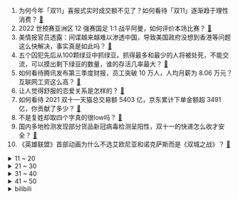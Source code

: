 1. 为何今年「双11」喜报式实时成交额不见了？如何看待「双11」逐渐趋于理性消费？ [:link:](https://www.zhihu.com/question/498180717)
2. 2022 世预赛亚洲区 12 强赛国足 1:1 战平阿曼，如何评价本场比赛？ [:link:](https://www.zhihu.com/question/498134886)
3. 美情报官员透露：间谍越来越难以渗透中国，导致美国政府没想到香港等问题这么快解决，事实真是如此吗？ [:link:](https://www.zhihu.com/question/498020400)
4. 五个囚犯先后从100颗绿豆中抓绿豆。抓得最多和最少的人将被处死，不能交流，可以摸出剩下绿豆的数量，谁的存活几率最大？ [:link:](https://www.zhihu.com/question/19912025)
5. 如何看待腾讯发布第三季度财报，员工突破 10 万人，人均月薪为 8.06 万元？互联网工资这么高？ [:link:](https://www.zhihu.com/question/497997372)
6. 让人觉得舒服的恋爱关系是怎样的？ [:link:](https://www.zhihu.com/question/35736355)
7. 如何看待 2021 双十一天猫总交易额 5403 亿，京东累计下单金额超 3491 亿，你贡献了多少？ [:link:](https://www.zhihu.com/question/498277167)
8. 不是复姓却取四个字真的很low吗？ [:link:](https://www.zhihu.com/question/397694416)
9. 国内多地检测发现部分货品新冠病毒检测呈阳性，双十一的快递怎么收才安全？ [:link:](https://www.zhihu.com/question/497870516)
10. 《英雄联盟》首部动画为什么不选艾欧尼亚和诺克萨斯而是《双城之战》？ [:link:](https://www.zhihu.com/question/497490135)
<details>
<summary>11 ~ 20</summary>

11. 为什么那么多人喜欢吃猪头肉？ [:link:](https://www.zhihu.com/question/497271153)
12. 医学生看《令人心动的 offer3》是什么感受？ [:link:](https://www.zhihu.com/question/497853164)
13. 中国人民解放军东部战区在台海方向进行联合战备警巡，如何看待此次军事活动？哪些信息值得关注？ [:link:](https://www.zhihu.com/question/497797857)
14. 《水浒传》里哪个细节让你觉得过于真实，甚至不寒而栗？ [:link:](https://www.zhihu.com/question/446929988)
15. 中美达成强化气候行动联合宣言，对全球气候有什么重要意义？将达成什么目标？ [:link:](https://www.zhihu.com/question/498068308)
16. 你听过导师最没水平的一句话是什么？ [:link:](https://www.zhihu.com/question/360354252)
17. 河北 2 岁男童把钥匙插进插座被电得大哭，怎样教育幼儿远离危险？家中可以做哪些防护措施？ [:link:](https://www.zhihu.com/question/496883844)
18. 家长要在孩子面前表露出「赚钱辛苦，我们家不富裕」这样的态度吗？ [:link:](https://www.zhihu.com/question/496854868)
19. 《模拟人生》里有什么让人细思极恐的地方？ [:link:](https://www.zhihu.com/question/264106033)
20. 辽宁环卫工人借铁锹给路人铲雪两分钟被主管辞退，官方称「环卫工留用，涉事队长辞退」，如何看待此处理结果？ [:link:](https://www.zhihu.com/question/497854630)
</details>
<details>
<summary>21 ~ 30</summary>

21. 那些远嫁的姑娘，后来怎么样了？ [:link:](https://www.zhihu.com/question/50719803)
22. 你心中 TOP1 的旅游胜地是哪里呢？为什么？ [:link:](https://www.zhihu.com/question/487690903)
23. 写网文想要提高写作水平看什么书？ [:link:](https://www.zhihu.com/question/317211806)
24. 你知道哪些京剧里面惊艳四座的戏词？ [:link:](https://www.zhihu.com/question/488377476)
25. 有一个已经知道没有结果，但是放不下的人，到底应该选择放弃还是继续爱？ [:link:](https://www.zhihu.com/question/497342935)
26. 照顾小婴儿需要注意哪些问题? [:link:](https://www.zhihu.com/question/485075108)
27. 如何评价美国 10 月 CPI 为 6.2%，创 31 年新高？ [:link:](https://www.zhihu.com/question/498042501)
28. 老辈人天天吃的猪油，但现在我们炒菜为何很少用了？ [:link:](https://www.zhihu.com/question/497597805)
29. 有哪些看着很爽的社交猖狂症文案？ [:link:](https://www.zhihu.com/question/491856787)
30. 台积电、三星等半导体企业向美国上交机密数据后，美商务部长称「他们自愿的」，美国的目的是什么？ [:link:](https://www.zhihu.com/question/498007910)
</details>
<details>
<summary>31 ~ 40</summary>

31. 如何看待李铁在 12 强赛国足对阵阿曼的比赛中的换人操作？是否直接影响了比赛结果？ [:link:](https://www.zhihu.com/question/498280112)
32. 《悬崖之上》代表中国内地角逐第 94 届奥斯卡最佳国际影片奖，如何评价这部电影？ [:link:](https://www.zhihu.com/question/497947325)
33. 为什么很少有健身博主推荐大体重人士去游泳，都是教一些不伤膝盖的动作。是因为游泳效果不好么？ [:link:](https://www.zhihu.com/question/492065125)
34. 我在人生低谷，有没有一句话能打动我？ [:link:](https://www.zhihu.com/question/352009780)
35. 美国军机再赴台湾，解放军东部战区表述发生变化，删除有关「演练」表述变为「联合战备警巡」，透露哪些信号？ [:link:](https://www.zhihu.com/question/498093954)
36. 如何看待茶颜悦色临时关闭 87 家店，公司回应我们还撑得住？发生了什么？ [:link:](https://www.zhihu.com/question/498081904)
37. NBA 21-22 赛季热火加时 117:120 湖人，威少 25+12+14，如何评价这场比赛？ [:link:](https://www.zhihu.com/question/498093091)
38. 台媒称：台空军在台湾岛北部空域三度驱离美国无人机，如何看待此事？ [:link:](https://www.zhihu.com/question/498023501)
39. 为什么感觉今年 EDG 夺冠庆祝的声量比当年 iG 首冠还要大？ [:link:](https://www.zhihu.com/question/497148092)
40. 如何看待李铁在国足战平阿曼赛后表示：「公平地讲，我们还没回过主场比赛，回主场或许不一样」？ [:link:](https://www.zhihu.com/question/498282559)
</details>
<details>
<summary>41 ~ 50</summary>

41. 9 月腾讯未成年人游戏流水和时长占比创历史新低，有哪些值得关注的信息？ [:link:](https://www.zhihu.com/question/497967756)
42. 国家医保谈判近日开始，120 万元一针抗癌神药进入谈判，能砍到什么价格？未来有可能普及吗？ [:link:](https://www.zhihu.com/question/497938222)
43. 如何看待上海一公司奖励了首个三胎员工 100 罐奶粉，负责人称「希望以此缓解职业女性的生育焦虑」？ [:link:](https://www.zhihu.com/question/498113446)
44. 一男子不愿离婚为防妻子改嫁「用陶瓷碗碎片割伤妻子脸部，获刑 6 个月」，还有哪些信息值得关注？ [:link:](https://www.zhihu.com/question/497632561)
45. 加拿大鹅口罩售价高达千元，这是「智商税」吗？它与普通口罩有何区别？ [:link:](https://www.zhihu.com/question/497908365)
46. 那些深受外国人追捧的国货品牌，哪个最让你意想不到？ [:link:](https://www.zhihu.com/question/497768191)
47. 高二了学习成绩很差，真的很迷茫，怎么办？ [:link:](https://www.zhihu.com/question/496546327)
48. 如何看待卢伟冰称「友商备货几十万准备冲榜，Play 大众智商」? [:link:](https://www.zhihu.com/question/497991173)
49. 博士三年级没有成果，开始很讨厌做实验和写文章，该不该退学，找工作？ [:link:](https://www.zhihu.com/question/497615855)
50. 男生希望收到什么电子产品做礼物？ [:link:](https://www.zhihu.com/question/59448723)
</details><details>
<summary>bilibili</summary>

1. 自制钢琴烤串车 [:link:](//www.bilibili.com/video/BV1334y1Z7kq)
2. 早知道消防队这么玩我就不来了 [:link:](//www.bilibili.com/video/BV1BL411379J)
3. 老末逆袭！许三多破记录！《士兵突击》P4 [:link:](//www.bilibili.com/video/BV1rQ4y1m7fY)
4. 上海最大帝王蟹！一蟹4吃，光吃蟹腿就能饱了！ [:link:](//www.bilibili.com/video/BV1FF411Y7yG)
5. B站的朋友们！这就是哥谭噩梦的老婆！你们要看的“哈莉奎茵”～哥谭噩梦的vlog [:link:](//www.bilibili.com/video/BV1oh411t7vy)
6. 【医学博士】为什么越睡越困？丨如何高效睡眠？ [:link:](//www.bilibili.com/video/BV14P4y1j7RL)
7. 【空耳】lemon竟然是一首中文歌？ [:link:](//www.bilibili.com/video/BV19F411a7yz)
8. 帅小伙自制学校门口炸串，一次吃爽，味道比学校门口卖的还好吃！ [:link:](//www.bilibili.com/video/BV1xP4y1j7xe)
9. 把剔掉154根骨刺的鱼肉，倒进不见一粒米的粥中… [:link:](//www.bilibili.com/video/BV1HF411Y7Ux)
10. 日语教程【0-N1】全套合集!目前最完成的日语教程~从五十音开始学！ [:link:](//www.bilibili.com/video/BV1v34y1Z7rQ)
<details>
<summary>11 ~ 20</summary>

11. 如何在没有人质的情况下拿到赎金？【硬核狠人15】 [:link:](//www.bilibili.com/video/BV1BL4y1q7NT)
12. 【赛事晚自习192】DK凭什么不ban皇子？EDG开团最猛一局复盘！EDG vs DK第一局细节复盘 [:link:](//www.bilibili.com/video/BV1QQ4y1S7eo)
13. 三国时期使用注射器画面曝光 [:link:](//www.bilibili.com/video/BV1XL4y1q7rZ)
14. 是有多绝望！才会毫不犹豫跳下去…… [:link:](//www.bilibili.com/video/BV1x34y1Z7vd)
15. 【iPhone慎入】12个冷门绝佳安卓App，你未必全知道！！！ [:link:](//www.bilibili.com/video/BV1g341187b2)
16. 周杰伦的声音为什么会变成现在这样？真的是因为奶茶吗？带你解析二十一年以来周董的声音变化史！ [:link:](//www.bilibili.com/video/BV1iL411u7RJ)
17. 我们真的把这个游戏做出来了 [:link:](//www.bilibili.com/video/BV1ab4y187Bp)
18. 白嫖香不香？150W跑分的电脑抽奖，还不快来，80万粉庆仅限B站 [:link:](//www.bilibili.com/video/BV1RQ4y1S7J4)
19. 民政局门口的滚动字幕，一字不漏看后泪目 [:link:](//www.bilibili.com/video/BV1mg411K7SD)
20. 《孤勇者》（《英雄联盟：双城之战》动画剧集中文主题曲） [:link:](//www.bilibili.com/video/BV1wr4y1y7nx)
</details>
<details>
<summary>21 ~ 30</summary>

21. 回顾自己最开始网购都买了一些啥，太羞耻了！ [:link:](//www.bilibili.com/video/BV1jU4y1M7VW)
22. 《 让 搁 这 飞 》 [:link:](//www.bilibili.com/video/BV12R4y1E7bE)
23. 全国哪个地方的辣椒最辣?  小伙一次性全买了.人生中第一次被辣哭！ [:link:](//www.bilibili.com/video/BV1xP4y1j7MA)
24. 靠谱盘点142：世界冠军！EDG击败DK荣获S11总冠军，Reddit网友：三个打一个被反杀，LCK就这？ [:link:](//www.bilibili.com/video/BV18F411Y7Hn)
25. 【时代少年团】《这福气给你要不要》之食材已就位 [:link:](//www.bilibili.com/video/BV1hT4y197pH)
26. 中国国家地理的淄博营地，秋天赏红叶的好地方 [:link:](//www.bilibili.com/video/BV11Q4y1m7oj)
27. 白天学校通知：恶劣天气尽量别出门我：哈，什么极端天气能打倒东北人晚上的我：（一边猴叫一边往回跑） [:link:](//www.bilibili.com/video/BV1JF411Y76b)
28. EDG夺冠 这个翻译小姐姐也火了 [:link:](//www.bilibili.com/video/BV1Qb4y187PX)
29. 雪夜里的喀秋莎 Катюша [:link:](//www.bilibili.com/video/BV1dq4y1r7QE)
30. 【零元购】50W粉送车大福利来了！！！！ [:link:](//www.bilibili.com/video/BV1y44y1e7kb)
</details>
<details>
<summary>31 ~ 40</summary>

31. 话不多说，直接看，新小子芦荟汁来了！ [:link:](//www.bilibili.com/video/BV1M34y1Z7wf)
32. 工作2年了才发现我员工信息栏的证件照是个猫头，大家以我为戒 [:link:](//www.bilibili.com/video/BV17b4y187Z1)
33. 【4K】老戴《侠盗猎车手：圣安地列斯 》《罪恶都市》【终极版】坑是肯定要开了，三合一更新 《GTA：SA》《GTA：VC》》 [:link:](//www.bilibili.com/video/BV1sT4y197Kt)
34. 《那个石家庄人》 [:link:](//www.bilibili.com/video/BV1jf4y1T72h)
35. 冬天来一整条大羊腿，搭配秘制料汁，味道那叫一个绝~丨蘸水羊肉 [:link:](//www.bilibili.com/video/BV11b4y187Kw)
36. 【白敬亭】好久不见：生日流水账（28） [:link:](//www.bilibili.com/video/BV1fr4y1C7N4)
37. 学完这几招，你可以打败詹姆斯！ [:link:](//www.bilibili.com/video/BV17b4y187Yc)
38. 操作逐渐偏离设计师的初衷 ，韩 服 王 者 就 这？#88 [:link:](//www.bilibili.com/video/BV14P4y1j7AJ)
39. 这只狗…让我开心了两天两夜 [:link:](//www.bilibili.com/video/BV1qh411t7Fu)
40. “在日落大道浪漫出逃，除了风没有别人知道”‖温柔且浪漫的文摘 [:link:](//www.bilibili.com/video/BV1LL4y1v7d9)
</details>
<details>
<summary>41 ~ 50</summary>

41. 一分钟教你堆个不太一样的雪人 [:link:](//www.bilibili.com/video/BV1vg411K76e)
42. 五楼坠落，用身体死死护住女童，自己却走了... [:link:](//www.bilibili.com/video/BV1kb4y187qA)
43. 《闪》 [:link:](//www.bilibili.com/video/BV1bb4y187Dh)
44. 空中无限出牌，原来这么简单，网友直呼学废了！ [:link:](//www.bilibili.com/video/BV1ib4y1b7UC)
45. 《许 秀 中 举》 [:link:](//www.bilibili.com/video/BV1Tv411M7UN)
46. ——𒆙—— [:link:](//www.bilibili.com/video/BV1eh411t7kf)
47. 试吃2021全球十大泡面，小伙吃了整整三天，终于找到最好吃的一款 [:link:](//www.bilibili.com/video/BV1Bg411K7Qj)
48. 华农兄弟：天气凉了，兄弟胃口不好，做一顿酸菜鱼给兄弟暖暖胃 [:link:](//www.bilibili.com/video/BV16U4y1g7bM)
49. 探访美国底特律姆爷面馆，2碗意面300元，美国明星餐厅捞钱有一套！ [:link:](//www.bilibili.com/video/BV1Dr4y1C7XU)
50. 哈哈哈哈笑不活了姐妹们 [:link:](//www.bilibili.com/video/BV17L411u7zG)
</details>
<details>
<summary>51 ~ 60</summary>

51. S11总决赛DK受害者第一视角流出 [:link:](//www.bilibili.com/video/BV1hf4y1T7jb)
52. @中国消防 正式入驻B站！快来查收你的蓝朋友...... [:link:](//www.bilibili.com/video/BV17q4y1k7wv)
53. 爆肝9h，刷完肖八，送上笔记！【全网首发/空卡】 [:link:](//www.bilibili.com/video/BV1LP4y1j7os)
54. 漠叔无偿帮助村民解决问题，消灭泛滥食物，不求报答 [:link:](//www.bilibili.com/video/BV19r4y1C73W)
55. 新华社CNC对话厂长、Sky: 电竞职业选手是怎样炼成的？ [:link:](//www.bilibili.com/video/BV1bh411t72w)
56. 竖屏纯享版♥与你更近的甜美学姐 [:link:](//www.bilibili.com/video/BV1o3411b7ap)
57. 300万粉了！这位up主终于自己做了个视频 [:link:](//www.bilibili.com/video/BV1YR4y1E7ri)
58. “当丁达尔效应出现的时候 光便有了形状” [:link:](//www.bilibili.com/video/BV1ZP4y1L7nV)
59. 全网寻找别人家的小孩 [:link:](//www.bilibili.com/video/BV19g411K7HG)
60. 商量一下，不行咱就打119吧？ [:link:](//www.bilibili.com/video/BV1Mq4y1k7iU)
</details>
<details>
<summary>61 ~ 70</summary>

61. 揭秘向丨什锦区up主会收到哪些商单邀请？ [:link:](//www.bilibili.com/video/BV15T4y197WT)
62. "我叫爆爆，爆炸的爆！！！" [:link:](//www.bilibili.com/video/BV1vr4y1C7vq)
63. 台湾一对新人是周星驰的影迷，这是他们的结婚典礼 [:link:](//www.bilibili.com/video/BV1Rb4y187VF)
64. 【手残联萌】7周年特别节目 [:link:](//www.bilibili.com/video/BV1N44y1e71K)
65. 很 多 演 员 [:link:](//www.bilibili.com/video/BV1Jq4y1k7Ej)
66. 【时代少年团】2021天猫双11狂欢夜《哪吒》 [:link:](//www.bilibili.com/video/BV13341187nQ)
67. 老板：“请把这个冬瓜给我雕刻出EDG夺冠的样子！” [:link:](//www.bilibili.com/video/BV1CQ4y1m7JR)
68. 水晶鞋特效有多离谱：这个特效多少有点不礼貌了 [:link:](//www.bilibili.com/video/BV14q4y137Bn)
69. 我就是吃这玩意破产的！！！ [:link:](//www.bilibili.com/video/BV1wh411b7dX)
70. 认  真  的  雪   （cover薛之谦｜“宿舍真的在下雪！”） [:link:](//www.bilibili.com/video/BV14R4y1E7Lt)
</details>
<details>
<summary>71 ~ 80</summary>

71. 那夜我拨通了小卡片上的电话，然后屋子里站满了人…… [:link:](//www.bilibili.com/video/BV1bL411u7B2)
72. “你的广东好友已退出群聊” [:link:](//www.bilibili.com/video/BV17U4y1M72i)
73. 周杰伦这几句话，够我粉他一辈子了！！！ [:link:](//www.bilibili.com/video/BV1K3411C7ba)
74. 哪有什么一见钟情，都是蓄谋已久...【感动全网的结婚誓言！】 [:link:](//www.bilibili.com/video/BV1CR4y1E7yo)
75. 捍卫国家空天！人民空军2021宣传片《天空之上》震撼发布 [:link:](//www.bilibili.com/video/BV13U4y1M7yo)
76. 当代东北大学生打雪仗现状，没有撤退可言！ [:link:](//www.bilibili.com/video/BV19v411T7Se)
77. 5元一碗熬菜，一元一个手工馒头，味美价廉真实惠 [:link:](//www.bilibili.com/video/BV1b44y1e738)
78. 自然：新冠影响大脑及神经的确凿证据找到了！ [:link:](//www.bilibili.com/video/BV1MP4y157iV)
79. 【cheems】十二生屑闯江湖 [:link:](//www.bilibili.com/video/BV1ES4y1d7su)
80. LPL世界赛三大夺冠时刻 [:link:](//www.bilibili.com/video/BV18P4y1j71q)
</details>
<details>
<summary>81 ~ 90</summary>

81. 摔跤柔术柔道在现实生活中也是非常实用的 [:link:](//www.bilibili.com/video/BV15U4y1M7yh)
82. 当 代 游 戏 队 友 现 状 ！ [:link:](//www.bilibili.com/video/BV1F3411C7Px)
83. 铁咩！鸡哥战斗1vN首秀来了！ [:link:](//www.bilibili.com/video/BV1LP4y1j7Rs)
84. 【收藏向】究极版人生必看神级自然纪录片推荐 ！ [:link:](//www.bilibili.com/video/BV1xT4y197KH)
85. 叶 辅 导 [:link:](//www.bilibili.com/video/BV1v34y1Z7GU)
86. 【减小腰围!】如何3步减掉内脏脂肪(含详细攻略) [:link:](//www.bilibili.com/video/BV1gq4y137pb)
87. 我不想坐地铁上班啊啊啊啊啊啊啊啊啊 [:link:](//www.bilibili.com/video/BV1H34y1Z7mm)
88. 当我妈问出：这件衣服好看吗？ [:link:](//www.bilibili.com/video/BV1bU4y1g7pF)
89. 三个字，摄 人 心 魄 ！ 【人间惊鸿客】原创编舞 [:link:](//www.bilibili.com/video/BV1c341187m9)
90. 【S11决赛】万字复盘冰岛决战！EDG与LCK新王DK的初步交锋！“世一野”之争大幕拉开！上集 [:link:](//www.bilibili.com/video/BV1Zh411t7T4)
</details>
<details>
<summary>91 ~ 100</summary>

91. 在一起7年，第一次和她一起看“收藏夹”！ [:link:](//www.bilibili.com/video/BV1E44y1e7wk)
92. 拜登被爆宴会上放响屁，把英王储妃吓一跳 [:link:](//www.bilibili.com/video/BV1Ur4y1C7kg)
93. 李佳琦挑男模的眼光真的很考虑我们女生的想法嘞！大叔型我可以！！！！！！！！！ [:link:](//www.bilibili.com/video/BV1yU4y1g76w)
94. 【卢克文工作室】当帝国衰落时：美国神化被打碎，美国之衰落宛如大清 [:link:](//www.bilibili.com/video/BV1yQ4y1m7qi)
95. 【亦】主机时代落幕？掌机主机PC大一统！唠唠分布式计算如何颠覆家庭娱乐生态 [:link:](//www.bilibili.com/video/BV1g341187id)
96. 球辅导 [:link:](//www.bilibili.com/video/BV1pF411Y7HY)
97. 绑架代替购买 之 拆蛋专家 ！ [:link:](//www.bilibili.com/video/BV1uP4y157Qb)
98. 【啊粥】人民的名义10：沙瑞金如何掌控汉东省的反腐形势？ [:link:](//www.bilibili.com/video/BV1df4y1u7NN)
99. 那个一生都在盼望国家统一的男人【毒舌的南瓜】 [:link:](//www.bilibili.com/video/BV1qh411t7dL)
100. 绑架代替购买之小区物业又叫我们来抓猫 [:link:](//www.bilibili.com/video/BV1zR4y1E7rK)
</details></details>